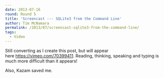 ```yaml
---
date: 2013-07-16
round: Round 5
title: 'Screencast --- SQLite3 from the Command Line'
author: Tim McNamara
permalink: /2013/07/screencast-sqlite3-from-the-command-line/
tags:
  - Video
---
```

Still converting as I create this post, but will appear here <https://vimeo.com/70399411>. Reading, thinking, speaking and typing is much more difficult than it appears!

Also, Kazam saved me.
